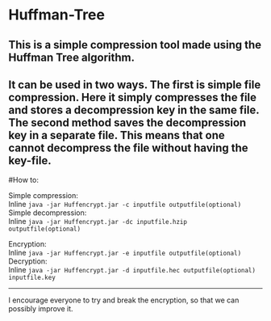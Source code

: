 # Huffman-Tree
This is a simple compression tool made using the Huffman Tree algorithm.
---
It can be used in two ways. The first is simple file compression. Here it simply compresses the file and stores a decompression key in the same file.
The second method saves the decompression key in a separate file. This means that one cannot decompress the file without having
 the key-file.
 ---
#How to:

Simple compression:<br>
Inline `java -jar Huffencrypt.jar -c inputfile outputfile(optional)`<br>
Simple decompression:<br>
Inline `java -jar Huffencrypt.jar -dc inputfile.hzip outputfile(optional)`<br>

Encryption:<br>
Inline `java -jar Huffencrypt.jar -e inputfile outputfile(optional)`<br>
Decryption:<br>
Inline `java -jar Huffencrypt.jar -d inputfile.hec outputfile(optional) inputfile.key`<br>

---
I encourage everyone to try and break the encryption, so that we can possibly improve it.
 
 

